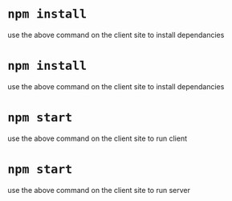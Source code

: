 # `npm install`
use the above command on the client site to install dependancies

# `npm install`
use the above command on the client site to install dependancies

# `npm start`
use the above command on the client site to run client

# `npm start`
use the above command on the client site to run server